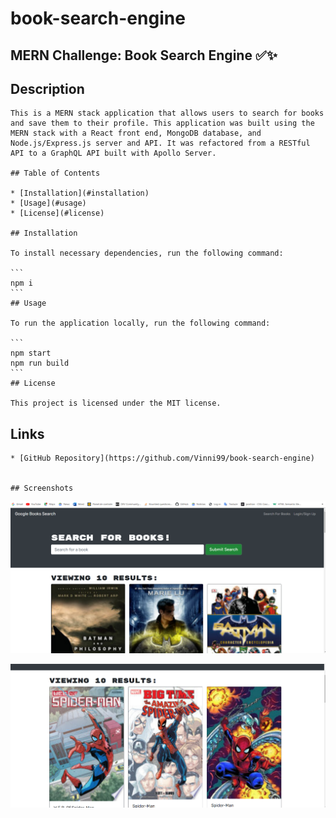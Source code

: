 # book-search-engine
 ## MERN Challenge: Book Search Engine ✅✨

 ## Description

    This is a MERN stack application that allows users to search for books and save them to their profile. This application was built using the MERN stack with a React front end, MongoDB database, and Node.js/Express.js server and API. It was refactored from a RESTful API to a GraphQL API built with Apollo Server.     

    ## Table of Contents

    * [Installation](#installation)
    * [Usage](#usage)
    * [License](#license)

    ## Installation

    To install necessary dependencies, run the following command:

    ``` 
    npm i
    ```
    ## Usage

    To run the application locally, run the following command:

    ```
    npm start
    npm run build
    ```
    ## License

    This project is licensed under the MIT license.


 ## Links

    * [GitHub Repository](https://github.com/Vinni99/book-search-engine)


    ## Screenshots

![Alt text](images/Screenshot2.png)


![ ](images/Screenshot1.png)